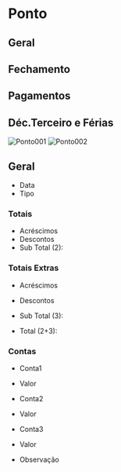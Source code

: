 # Ponto

## Geral

## Fechamento

## Pagamentos

## Déc.Terceiro e Férias

![Ponto001](https://raw.githubusercontent.com/netforcews/docs-erp/master/RH/imagens/Ponto001.png)
![Ponto002](https://raw.githubusercontent.com/netforcews/docs-erp/master/RH/imagens/Ponto002.png)

## Geral
- Data
- Tipo

### Totais
- Acréscimos
- Descontos
- Sub Total (2):

### Totais Extras
- Acréscimos
- Descontos
- Sub Total (3):

- Total (2+3):

### Contas
- Conta1
- Valor
- Conta2
- Valor
- Conta3
- Valor

- Observação
